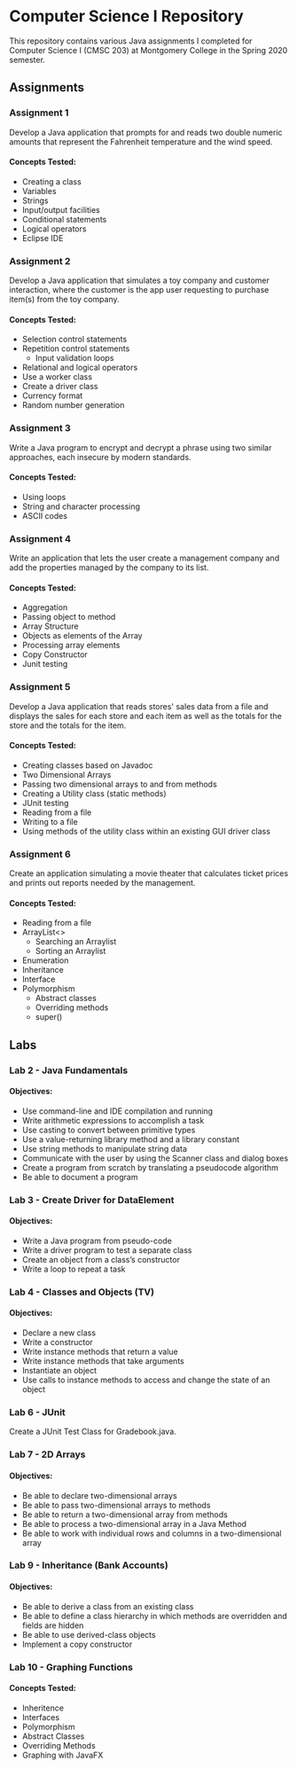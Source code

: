 # Computer Science I Repository
This repository contains various Java assignments I completed for Computer Science I (CMSC 203) at Montgomery College in the Spring 2020 semester.
## Assignments
### Assignment 1
Develop a Java application that prompts for and reads two double numeric amounts that represent the Fahrenheit temperature and the wind speed.
#### Concepts Tested:
- Creating a class
- Variables
- Strings
- Input/output facilities
- Conditional statements
- Logical operators
- Eclipse IDE
### Assignment 2
Develop a Java application that simulates a toy company and customer interaction, where the customer is the app user requesting to purchase item(s) from the toy company.
#### Concepts Tested:
- Selection control statements
- Repetition control statements
  - Input validation loops
- Relational and logical operators
- Use a worker class
- Create a driver class	
- Currency format
- Random number generation
### Assignment 3
Write a Java program to encrypt and decrypt a phrase using two similar approaches, each insecure by modern standards.
#### Concepts Tested:
- Using loops
- String and character processing
- ASCII codes
### Assignment 4
Write an application that lets the user create a management company and add the properties managed by the company to its list.
#### Concepts Tested:
- Aggregation
- Passing object to method
- Array Structure	
- Objects as elements of the Array
- Processing array elements
- Copy Constructor
- Junit testing
### Assignment 5
Develop a Java application that reads stores' sales data from a file and displays the sales for each store and each item as well as the totals for the store and the totals for the item.
#### Concepts Tested:
- Creating classes based on Javadoc
- Two Dimensional Arrays
- Passing two dimensional arrays to and from methods
- Creating a Utility class (static methods)
- JUnit testing
- Reading from a file
- Writing to a file
- Using methods of the utility class within an existing GUI driver class
### Assignment 6
Create an application simulating a movie theater that calculates ticket prices and prints out reports needed by the management.
#### Concepts Tested:
- Reading from a file
- ArrayList<>
  - Searching an Arraylist
  - Sorting an Arraylist
- Enumeration
- Inheritance
- Interface
- Polymorphism
  - Abstract classes
  - Overriding methods
  - super()
## Labs
### Lab 2 - Java Fundamentals
#### Objectives:
- Use command-line and IDE compilation and running
- Write arithmetic expressions to accomplish a task 
- Use casting to convert between primitive types
- Use a value-returning library method and a library constant
- Use string methods to manipulate string data
- Communicate with the user by using the Scanner class and dialog boxes
- Create a program from scratch by translating a pseudocode algorithm
- Be able to document a program
### Lab 3 - Create Driver for DataElement
#### Objectives:
- Write a Java program from pseudo-code
-	Write a driver program to test a separate class
-	Create an object from a class’s constructor
-	Write a loop to repeat a task
### Lab 4 - Classes and Objects (TV)
#### Objectives:
- Declare a new class 
- Write a constructor
- Write instance methods that return a value
- Write instance methods that take arguments
- Instantiate an object
- Use calls to instance methods to access and change the state of an object
### Lab 6 - JUnit
Create a JUnit Test Class for Gradebook.java.
### Lab 7 - 2D Arrays
#### Objectives:
- Be able to declare two-dimensional arrays
- Be able to pass two-dimensional arrays to methods
- Be able to return a two-dimensional array from methods
- Be able to process a two-dimensional array in a Java Method
- Be able to work with individual rows and columns in a two-dimensional array
### Lab 9 - Inheritance (Bank Accounts)
#### Objectives:
- Be able to derive a class from an existing class
- Be able to define a class hierarchy in which methods are overridden and fields are hidden
- Be able to use derived-class objects
- Implement a copy constructor
### Lab 10 - Graphing Functions
#### Concepts Tested:
- Inheritence
- Interfaces
- Polymorphism
- Abstract Classes
- Overriding Methods
- Graphing with JavaFX
